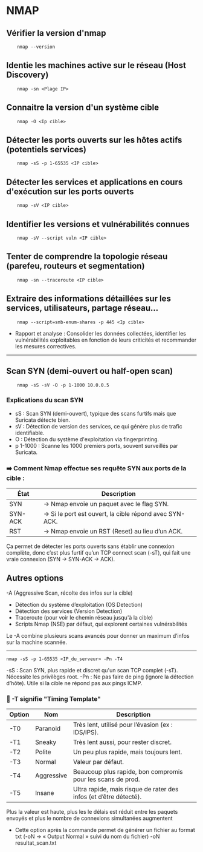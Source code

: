# NMAP



## Vérifier la version d'nmap
```nmap
	nmap --version
```


## Identie les machines active sur le réseau (Host Discovery)
```nmap
	nmap -sn <Plage IP> 
```


## Connaitre la version d'un système cible
```nmap 
	nmap -O <Ip cible>
```	


## Détecter les ports ouverts sur les hôtes actifs (potentiels services)
```nmap
	nmap -sS -p 1-65535 <IP cible>
```


## Détecter les services et applications en cours d'exécution sur les ports ouverts
```nmap
	nmap -sV <IP cible>
```


## Identifier les versions et vulnérabilités connues
```nmap
	nmap -sV --script vuln <IP cible>
```


## Tenter de comprendre la topologie réseau (parefeu, routeurs et segmentation)
```nmap
	nmap -sn --traceroute <IP cible>
```


## Extraire des informations détaillées sur les services, utilisateurs, partage réseau...
```nmap
	nmap --script=smb-enum-shares -p 445 <Ip cible>
```


* Rapport et analyse : Consolider les données collectées, identifier les vulnérabilités exploitables en fonction de leurs criticités et recommander les mesures correctives. 




---




## Scan SYN (demi-ouvert ou half-open scan)
```nmap
	nmap -sS -sV -O -p 1-1000 10.0.0.5
```



### Explications du scan SYN

* sS :		Scan SYN (demi-ouvert), typique des scans furtifs mais que Suricata détecte bien.
* sV :		Détection de version des services, ce qui génère plus de trafic identifiable.
* O :		Détection du système d'exploitation via fingerprinting.
* p 1-1000 :	Scanne les 1000 premiers ports, souvent surveillés par Suricata.



### ➡️ Comment Nmap effectue ses requête SYN aux ports de la cible :

| État     | Description |
|----------|-------------|
| SYN      | → Nmap envoie un paquet avec le flag SYN. |
| SYN-ACK  | → Si le port est ouvert, la cible répond avec SYN-ACK. |
| RST      | → Nmap envoie un RST (Reset) au lieu d’un ACK. |

Ça permet de détecter les ports ouverts sans établir une connexion complète, donc c’est plus furtif qu’un TCP connect scan (-sT), qui fait une vraie connexion (SYN → SYN-ACK → ACK).



## Autres options 
-A (Aggressive Scan, récolte des infos sur la cible)

* Détection du système d’exploitation (OS Detection)
* Détection des services (Version Detection)
* Traceroute (pour voir le chemin réseau jusqu'à la cible)
* Scripts Nmap (NSE) par défaut, qui explorent certaines vulnérabilités

Le -A combine plusieurs scans avancés pour donner un maximum d’infos sur la machine scannée.


---



```nmap
nmap -sS -p 1-65535 <IP_du_serveur> -Pn -T4
```

-sS : Scan SYN, plus rapide et discret qu'un scan TCP complet (-sT). Nécessite les privilèges root.
-Pn : Ne pas faire de ping (ignore la détection d’hôte). Utile si la cible ne répond pas aux pings ICMP.


### 🎯 -T signifie "Timing Template"

| Option | Nom | Description | 
|------- |---- |------------ |
| -T0 | Paranoid | Très lent, utilisé pour l’évasion (ex : IDS/IPS). |
| -T1 | Sneaky | Très lent aussi, pour rester discret. |
| -T2 | Polite | Un peu plus rapide, mais toujours lent. |
| -T3 | Normal | Valeur par défaut. |
| -T4 | Aggressive | Beaucoup plus rapide, bon compromis pour les scans de prod. |
| -T5 | Insane | Ultra rapide, mais risque de rater des infos (et d’être détecté). |

Plus la valeur est haute, plus les le délais est réduit entre les paquets envoyés et plus le nombre de connexions simultanées augmentent

* Cette option après la commande permet de générer un fichier au format txt (-oN → « Output Normal » suivi du nom du fichier)
-oN resultat_scan.txt


